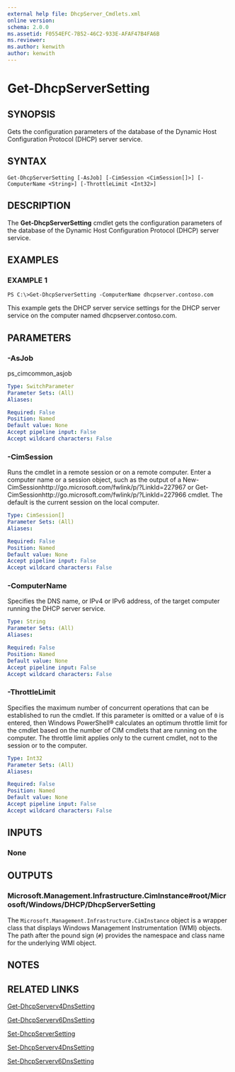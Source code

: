 ```yaml
---
external help file: DhcpServer_Cmdlets.xml
online version: 
schema: 2.0.0
ms.assetid: F0554EFC-7B52-46C2-933E-AFAF47B4FA6B
ms.reviewer:
ms.author: kenwith
author: kenwith
---
```


# Get-DhcpServerSetting

## SYNOPSIS
Gets the configuration parameters of the database of the Dynamic Host Configuration Protocol (DHCP) server service.

## SYNTAX

```
Get-DhcpServerSetting [-AsJob] [-CimSession <CimSession[]>] [-ComputerName <String>] [-ThrottleLimit <Int32>]
```

## DESCRIPTION
The **Get-DhcpServerSetting** cmdlet gets the configuration parameters of the database of the Dynamic Host Configuration Protocol (DHCP) server service.

## EXAMPLES

### EXAMPLE 1
```
PS C:\>Get-DhcpServerSetting -ComputerName dhcpserver.contoso.com
```

This example gets the DHCP server service settings for the DHCP server service on the computer named dhcpserver.contoso.com.

## PARAMETERS

### -AsJob
ps_cimcommon_asjob

```yaml
Type: SwitchParameter
Parameter Sets: (All)
Aliases: 

Required: False
Position: Named
Default value: None
Accept pipeline input: False
Accept wildcard characters: False
```

### -CimSession
Runs the cmdlet in a remote session or on a remote computer.
Enter a computer name or a session object, such as the output of a New-CimSessionhttp://go.microsoft.com/fwlink/p/?LinkId=227967 or Get-CimSessionhttp://go.microsoft.com/fwlink/p/?LinkId=227966 cmdlet.
The default is the current session on the local computer.

```yaml
Type: CimSession[]
Parameter Sets: (All)
Aliases: 

Required: False
Position: Named
Default value: None
Accept pipeline input: False
Accept wildcard characters: False
```

### -ComputerName
Specifies the DNS name, or IPv4 or IPv6 address, of the target computer running the DHCP server service.

```yaml
Type: String
Parameter Sets: (All)
Aliases: 

Required: False
Position: Named
Default value: None
Accept pipeline input: False
Accept wildcard characters: False
```

### -ThrottleLimit
Specifies the maximum number of concurrent operations that can be established to run the cmdlet.
If this parameter is omitted or a value of `0` is entered, then Windows PowerShell® calculates an optimum throttle limit for the cmdlet based on the number of CIM cmdlets that are running on the computer.
The throttle limit applies only to the current cmdlet, not to the session or to the computer.

```yaml
Type: Int32
Parameter Sets: (All)
Aliases: 

Required: False
Position: Named
Default value: None
Accept pipeline input: False
Accept wildcard characters: False
```

## INPUTS

### None

## OUTPUTS

### Microsoft.Management.Infrastructure.CimInstance#root/Microsoft/Windows/DHCP/DhcpServerSetting
The `Microsoft.Management.Infrastructure.CimInstance` object is a wrapper class that displays Windows Management Instrumentation (WMI) objects.
The path after the pound sign (`#`) provides the namespace and class name for the underlying WMI object.

## NOTES

## RELATED LINKS

[Get-DhcpServerv4DnsSetting](./Get-DhcpServerv4DnsSetting.md)

[Get-DhcpServerv6DnsSetting](./Get-DhcpServerv6DnsSetting.md)

[Set-DhcpServerSetting](./Set-DhcpServerSetting.md)

[Set-DhcpServerv4DnsSetting](./Set-DhcpServerv4DnsSetting.md)

[Set-DhcpServerv6DnsSetting](./Set-DhcpServerv6DnsSetting.md)

